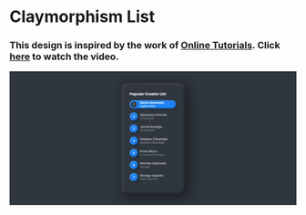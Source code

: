 # Claymorphism List
### This design is inspired by the work of [Online Tutorials](https://www.youtube.com/@OnlineTutorialsYT). Click [here](https://youtu.be/Ao-bepemF8A) to watch the video.

![preview img](/preview.png)
